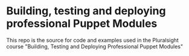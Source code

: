 # Building, testing and deploying professional Puppet Modules
This repo is the source for code and examples used in the Pluralsight course 
"Building, Testing and Deploying Professional Puppet Modules"

